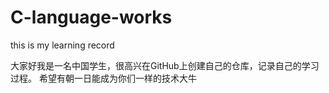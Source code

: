 # C-language-works
this is my learning record

大家好我是一名中国学生，很高兴在GitHub上创建自己的仓库，记录自己的学习过程。
希望有朝一日能成为你们一样的技术大牛
